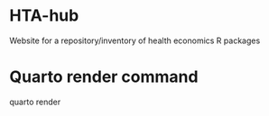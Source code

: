 # HTA-hub
Website for a repository/inventory of health economics R packages 

# Quarto render command
quarto render
